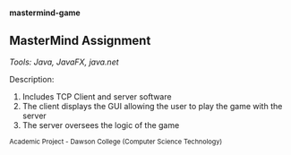 #### mastermind-game
## MasterMind Assignment

_Tools: Java, JavaFX, java.net_

Description:

1. Includes TCP Client and server software
2. The client displays the GUI allowing the user to play the game with the server
3. The server oversees the logic of the game

<sub>Academic Project - Dawson College (Computer Science Technology)</sub>

